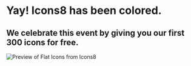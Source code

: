 # Yay! Icons8 has been colored.

## We celebrate this event by giving you our first 300 icons for free.

![Preview of Flat Icons from Icons8](http://cdnd.icons8.com/download/images/coloricons.png)
